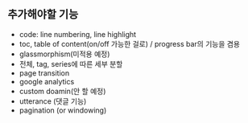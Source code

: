 ##  추가해야할 기능

*   code: line numbering, line highlight
*   toc, table of content(on/off 가능한 걸로) / progress bar의 기능을 겸용
*   glassmorphism(미적용 예정)
*   전체, tag, series에 따른 세부 분할
*   page transition
*   google analytics
*   custom doamin(안 할 예정)
*   utterance (댓글 기능)
*   pagination (or windowing)